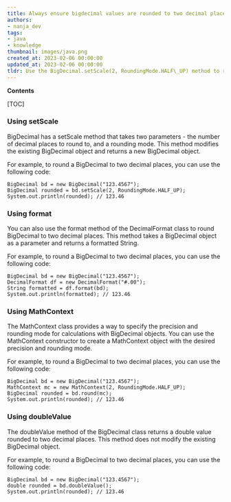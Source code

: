 ```yaml
---
title: Always ensure bigdecimal values are rounded to two decimal places
authors:
- nanja_dev
tags:
- java
- knowledge
thumbnail: images/java.png
created_at: 2023-02-06 00:00:00
updated_at: 2023-02-06 00:00:00
tldr: Use the BigDecimal.setScale(2, RoundingMode.HALF\_UP) method to round a BigDecimal to always have two decimal places.
---
```


**Contents**

[TOC]

### Using setScale

BigDecimal has a setScale method that takes two parameters - the number of decimal places to round to, and a rounding mode. This method modifies the existing BigDecimal object and returns a new BigDecimal object.

For example, to round a BigDecimal to two decimal places, you can use the following code:

```
BigDecimal bd = new BigDecimal("123.4567");
BigDecimal rounded = bd.setScale(2, RoundingMode.HALF_UP);
System.out.println(rounded); // 123.46
```

### Using format

You can also use the format method of the DecimalFormat class to round BigDecimal to two decimal places. This method takes a BigDecimal object as a parameter and returns a formatted String.

For example, to round a BigDecimal to two decimal places, you can use the following code:

```
BigDecimal bd = new BigDecimal("123.4567");
DecimalFormat df = new DecimalFormat("#.00");
String formatted = df.format(bd);
System.out.println(formatted); // 123.46
```

### Using MathContext

The MathContext class provides a way to specify the precision and rounding mode for calculations with BigDecimal objects. You can use the MathContext constructor to create a MathContext object with the desired precision and rounding mode.

For example, to round a BigDecimal to two decimal places, you can use the following code:

```
BigDecimal bd = new BigDecimal("123.4567");
MathContext mc = new MathContext(2, RoundingMode.HALF_UP);
BigDecimal rounded = bd.round(mc);
System.out.println(rounded); // 123.46
```

### Using doubleValue

The doubleValue method of the BigDecimal class returns a double value rounded to two decimal places. This method does not modify the existing BigDecimal object.

For example, to round a BigDecimal to two decimal places, you can use the following code:

```
BigDecimal bd = new BigDecimal("123.4567");
double rounded = bd.doubleValue();
System.out.println(rounded); // 123.46
```
